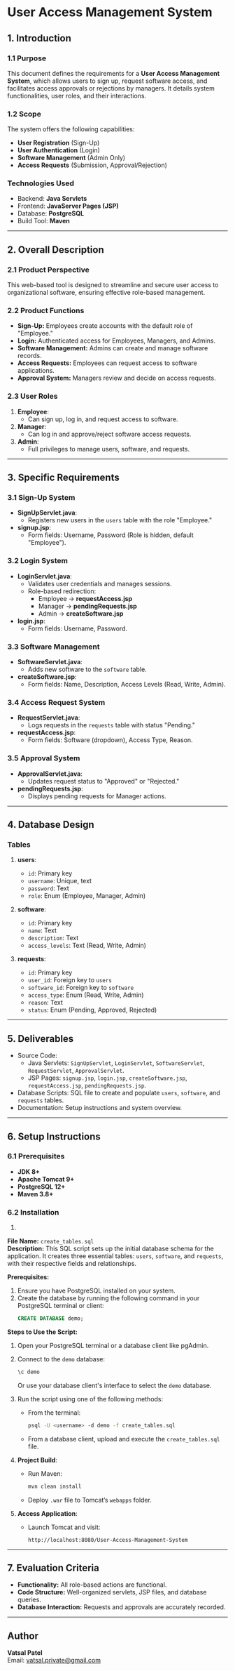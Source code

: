 # **User Access Management System**

## **1. Introduction**
### **1.1 Purpose**
This document defines the requirements for a **User Access Management System**, which allows users to sign up, request software access, and facilitates access approvals or rejections by managers. It details system functionalities, user roles, and their interactions.

### **1.2 Scope**
The system offers the following capabilities:
- **User Registration** (Sign-Up)
- **User Authentication** (Login)
- **Software Management** (Admin Only)
- **Access Requests** (Submission, Approval/Rejection)

### **Technologies Used**
- Backend: **Java Servlets**
- Frontend: **JavaServer Pages (JSP)**
- Database: **PostgreSQL**
- Build Tool: **Maven**

---

## **2. Overall Description**
### **2.1 Product Perspective**
This web-based tool is designed to streamline and secure user access to organizational software, ensuring effective role-based management.

### **2.2 Product Functions**
- **Sign-Up:** Employees create accounts with the default role of "Employee."
- **Login:** Authenticated access for Employees, Managers, and Admins.
- **Software Management:** Admins can create and manage software records.
- **Access Requests:** Employees can request access to software applications.
- **Approval System:** Managers review and decide on access requests.

### **2.3 User Roles**
1. **Employee**:  
   - Can sign up, log in, and request access to software.  
2. **Manager**:  
   - Can log in and approve/reject software access requests.  
3. **Admin**:  
   - Full privileges to manage users, software, and requests.

---

## **3. Specific Requirements**
### **3.1 Sign-Up System**
- **SignUpServlet.java**:
  - Registers new users in the `users` table with the role "Employee."
- **signup.jsp**:
  - Form fields: Username, Password (Role is hidden, default "Employee").  

### **3.2 Login System**
- **LoginServlet.java**:
  - Validates user credentials and manages sessions.
  - Role-based redirection:
    - Employee → **requestAccess.jsp**
    - Manager → **pendingRequests.jsp**
    - Admin → **createSoftware.jsp**
- **login.jsp**:
  - Form fields: Username, Password.

### **3.3 Software Management**
- **SoftwareServlet.java**:
  - Adds new software to the `software` table.
- **createSoftware.jsp**:
  - Form fields: Name, Description, Access Levels (Read, Write, Admin).

### **3.4 Access Request System**
- **RequestServlet.java**:
  - Logs requests in the `requests` table with status "Pending."
- **requestAccess.jsp**:
  - Form fields: Software (dropdown), Access Type, Reason.

### **3.5 Approval System**
- **ApprovalServlet.java**:
  - Updates request status to "Approved" or "Rejected."
- **pendingRequests.jsp**:
  - Displays pending requests for Manager actions.

---

## **4. Database Design**
### **Tables**
1. **users**:
   - `id`: Primary key  
   - `username`: Unique, text  
   - `password`: Text  
   - `role`: Enum (Employee, Manager, Admin)  

2. **software**:
   - `id`: Primary key  
   - `name`: Text  
   - `description`: Text  
   - `access_levels`: Text (Read, Write, Admin)  

3. **requests**:
   - `id`: Primary key  
   - `user_id`: Foreign key to `users`  
   - `software_id`: Foreign key to `software`  
   - `access_type`: Enum (Read, Write, Admin)  
   - `reason`: Text  
   - `status`: Enum (Pending, Approved, Rejected)  

---

## **5. Deliverables**
- Source Code:
  - Java Servlets: `SignUpServlet`, `LoginServlet`, `SoftwareServlet`, `RequestServlet`, `ApprovalServlet`.
  - JSP Pages: `signup.jsp`, `login.jsp`, `createSoftware.jsp`, `requestAccess.jsp`, `pendingRequests.jsp`.
- Database Scripts: SQL file to create and populate `users`, `software`, and `requests` tables.
- Documentation: Setup instructions and system overview.

---

## **6. Setup Instructions**
### **6.1 Prerequisites**
- **JDK 8+**
- **Apache Tomcat 9+**
- **PostgreSQL 12+**
- **Maven 3.8+**

### **6.2 Installation**
1.

**File Name:** `create_tables.sql`  
**Description:** This SQL script sets up the initial database schema for the application. It creates three essential tables: `users`, `software`, and `requests`, with their respective fields and relationships.

**Prerequisites:**
1. Ensure you have PostgreSQL installed on your system.
2. Create the database by running the following command in your PostgreSQL terminal or client:
   ```sql
   CREATE DATABASE demo;
   ```

**Steps to Use the Script:**
1. Open your PostgreSQL terminal or a database client like pgAdmin.
2. Connect to the `demo` database:
   ```bash
   \c demo
   ```
   Or use your database client's interface to select the `demo` database.
3. Run the script using one of the following methods:
   - From the terminal:
     ```bash
     psql -U <username> -d demo -f create_tables.sql
     ```
   - From a database client, upload and execute the `create_tables.sql` file.


2. **Project Build**:
   - Run Maven:
     ```bash
     mvn clean install
     ```
   - Deploy `.war` file to Tomcat’s `webapps` folder.

3. **Access Application**:
   - Launch Tomcat and visit:
     ```
     http://localhost:8080/User-Access-Management-System
     ```

---

## **7. Evaluation Criteria**
- **Functionality:** All role-based actions are functional.
- **Code Structure:** Well-organized servlets, JSP files, and database queries.
- **Database Interaction:** Requests and approvals are accurately recorded.

---

## **Author**
**Vatsal Patel**  
Email: [vatsal.private@gmail.com](mailto:vatsal.private@gmail.com)  
